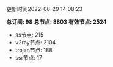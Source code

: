 更新时间2022-08-29 14:08:23

**总订阅: 98**
**总节点: 8803**
**有效节点: 2524**
- ss节点: 215
- v2ray节点: 2104
- trojan节点: 188
- ssr节点: 17
